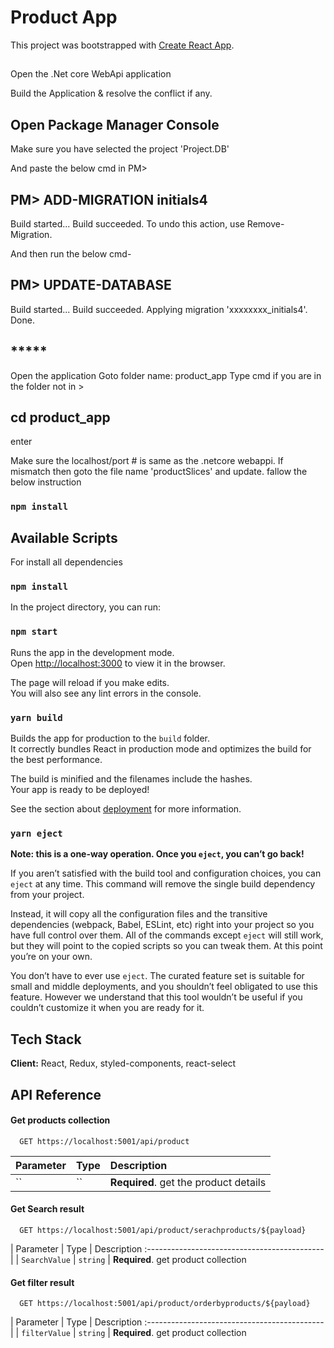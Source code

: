 # Product App

This project was bootstrapped with [Create React App](https://github.com/facebook/create-react-app).


## 
Open the .Net core WebApi application

Build the Application & resolve the conflict if any.

## Open Package Manager Console

Make sure you have selected the project 'Project.DB'

And paste the below cmd in PM>

## PM> ADD-MIGRATION initials4

Build started...
Build succeeded.
To undo this action, use Remove-Migration.

And then run the below cmd-

## PM> UPDATE-DATABASE

Build started...
Build succeeded.
Applying migration 'xxxxxxxx_initials4'.
Done.

## *****
Open the application
Goto folder name: product_app
Type cmd if you are in the folder not in >  
## cd product_app  
enter

Make sure the localhost/port # is same as the .netcore webappi.
If mismatch then goto the file name 'productSlices' and update.
fallow the below instruction

### `npm install`

## Available Scripts

For install all dependencies

### `npm install`

In the project directory, you can run:

### `npm start`

Runs the app in the development mode.\
Open [http://localhost:3000](http://localhost:3000) to view it in the browser.

The page will reload if you make edits.\
You will also see any lint errors in the console.

### `yarn build`

Builds the app for production to the `build` folder.\
It correctly bundles React in production mode and optimizes the build for the best performance.

The build is minified and the filenames include the hashes.\
Your app is ready to be deployed!

See the section about [deployment](https://facebook.github.io/create-react-app/docs/deployment) for more information.

### `yarn eject`

**Note: this is a one-way operation. Once you `eject`, you can’t go back!**

If you aren’t satisfied with the build tool and configuration choices, you can `eject` at any time. This command will remove the single build dependency from your project.

Instead, it will copy all the configuration files and the transitive dependencies (webpack, Babel, ESLint, etc) right into your project so you have full control over them. All of the commands except `eject` will still work, but they will point to the copied scripts so you can tweak them. At this point you’re on your own.

You don’t have to ever use `eject`. The curated feature set is suitable for small and middle deployments, and you shouldn’t feel obligated to use this feature. However we understand that this tool wouldn’t be useful if you couldn’t customize it when you are ready for it.

## Tech Stack

**Client:** React, Redux, styled-components, react-select

## API Reference

#### Get products collection

```http
  GET https://localhost:5001/api/product
```

| Parameter  | Type     | Description                    |
| :--------- | :------- | :----------------------------- |
| `` | `` | **Required**. get the product details |

#### Get Search  result

```http
  GET https://localhost:5001/api/product/serachproducts/${payload}
```

| Parameter     | Type  | Description                                   :-------------------------------------------- |
| `SearchValue` | `string` | **Required**. get product collection 

#### Get filter  result

```http
  GET https://localhost:5001/api/product/orderbyproducts/${payload}
```

| Parameter     | Type  | Description                                   :-------------------------------------------- |
| `filterValue` | `string` | **Required**. get product collection 
